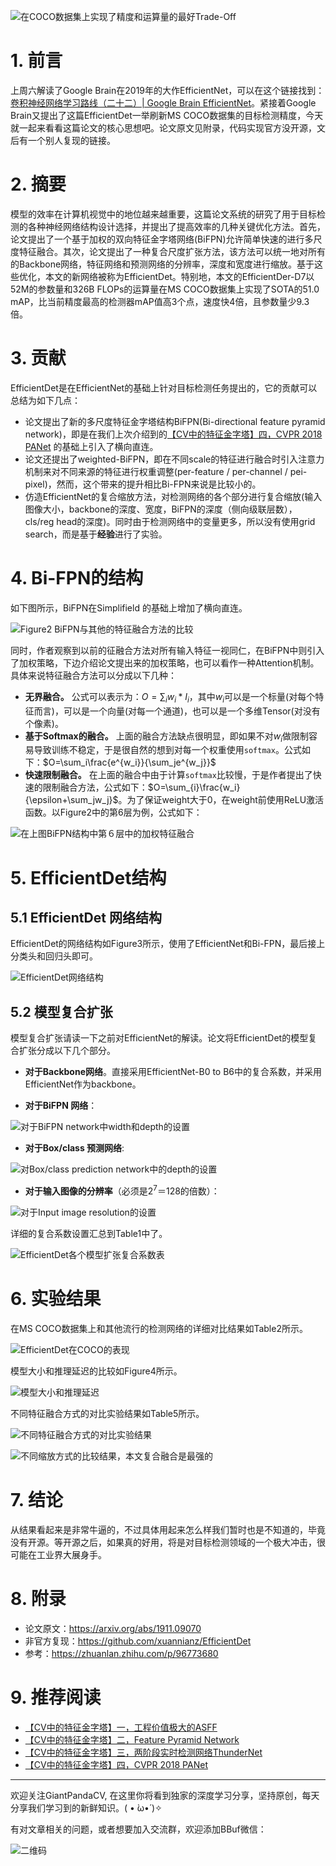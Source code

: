 ![在COCO数据集上实现了精度和运算量的最好Trade-Off](https://img-blog.csdnimg.cn/20200307102304701.png?x-oss-process=image/watermark,type_ZmFuZ3poZW5naGVpdGk,shadow_10,text_aHR0cHM6Ly9ibG9nLmNzZG4ubmV0L2p1c3Rfc29ydA==,size_16,color_FFFFFF,t_70)

# 1. 前言
上周六解读了Google Brain在2019年的大作EfficientNet，可以在这个链接找到：[卷积神经网络学习路线（二十二）| Google Brain EfficientNet](https://mp.weixin.qq.com/s/uqnpIHQyZjRijwPgzYHEGg)。紧接着Google Brain又提出了这篇EfficientDet一举刷新MS COCO数据集的目标检测精度，今天就一起来看看这篇论文的核心思想吧。论文原文见附录，代码实现官方没开源，文后有一个别人复现的链接。

# 2. 摘要
模型的效率在计算机视觉中的地位越来越重要，这篇论文系统的研究了用于目标检测的各种神经网络结构设计选择，并提出了提高效率的几种关键优化方法。首先，论文提出了一个基于加权的双向特征金字塔网络(BiFPN)允许简单快速的进行多尺度特征融合。其次，论文提出了一种复合尺度扩张方法，该方法可以统一地对所有的Backbone网络，特征网络和预测网络的分辨率，深度和宽度进行缩放。基于这些优化，本文的新网络被称为EfficientDet。特别地，本文的EfficientDer-D7以52M的参数量和326B FLOPs的运算量在MS COCO数据集上实现了SOTA的51.0 mAP，比当前精度最高的检测器mAP值高3个点，速度快4倍，且参数量少9.3倍。

# 3. 贡献
EfficientDet是在EfficientNet的基础上针对目标检测任务提出的，它的贡献可以总结为如下几点：

- 论文提出了新的多尺度特征金字塔结构BiFPN(Bi-directional feature pyramid network)，即是在我们上次介绍到的[【CV中的特征金字塔】四，CVPR 2018 PANet](https://mp.weixin.qq.com/s/bUU4VaYQL80nzw3kBF-nXQ) 的基础上引入了横向直连。
- 论文还提出了weighted-BiFPN，即在不同scale的特征进行融合时引入注意力机制来对不同来源的特征进行权重调整(per-feature / per-channel / pei-pixel)，然而，这个带来的提升相比Bi-FPN来说是比较小的。
- 仿造EfficientNet的复合缩放方法，对检测网络的各个部分进行复合缩放(输入图像大小，backbone的深度、宽度，BiFPN的深度（侧向级联层数），cls/reg head的深度)。同时由于检测网络中的变量更多，所以没有使用grid search，而是基于**经验**进行了实验。

# 4. Bi-FPN的结构
如下图所示，BiFPN在Simplifield 的基础上增加了横向直连。

![Figure2 BiFPN与其他的特征融合方法的比较](https://img-blog.csdnimg.cn/2020030710394510.png?x-oss-process=image/watermark,type_ZmFuZ3poZW5naGVpdGk,shadow_10,text_aHR0cHM6Ly9ibG9nLmNzZG4ubmV0L2p1c3Rfc29ydA==,size_16,color_FFFFFF,t_70)

同时，作者观察到以前的征融合方法对所有输入特征一视同仁，在BiFPN中则引入了加权策略，下边介绍论文提出来的加权策略，也可以看作一种Attention机制。具体来说特征融合方法可以分成以下几种：

- **无界融合。** 公式可以表示为：$O=\sum_{i}w_i*I_i$，其中$w_i$可以是一个标量(对每个特征而言)，可以是一个向量(对每一个通道)，也可以是一个多维Tensor(对没有个像素)。
- **基于Softmax的融合。** 上面的融合方法缺点很明显，即如果不对$w_i$做限制容易导致训练不稳定，于是很自然的想到对每一个权重使用`softmax`。公式如下：$O=\sum_i\frac{e^{w_i}}{\sum_je^{w_j}}$
- **快速限制融合。** 在上面的融合中由于计算`softmax`比较慢，于是作者提出了快速的限制融合方法，公式如下：$O=\sum_{i}\frac{w_i}{\epsilon+\sum_jw_j}$。为了保证weight大于0，在weight前使用ReLU激活函数。以Figure2中的第6层为例，公式如下：

![在上图BiFPN结构中第６层中的加权特征融合](https://img-blog.csdnimg.cn/20200307110645382.png)

# 5. EfficientDet结构
## 5.1 EfficientDet 网络结构
EfficientDet的网络结构如Figure3所示，使用了EfficientNet和Bi-FPN，最后接上分类头和回归头即可。

![EfficientDet网络结构](https://img-blog.csdnimg.cn/20200307111430313.png?x-oss-process=image/watermark,type_ZmFuZ3poZW5naGVpdGk,shadow_10,text_aHR0cHM6Ly9ibG9nLmNzZG4ubmV0L2p1c3Rfc29ydA==,size_16,color_FFFFFF,t_70)

## 5.2 模型复合扩张
模型复合扩张请读一下之前对EfficientNet的解读。论文将EfficientDet的模型复合扩张分成以下几个部分。

- **对于Backbone网络**。直接采用EfficientNet-B0 to B6中的复合系数，并采用 EfficientNet作为backbone。

- **对于BiFPN 网络**：

![对于BiFPN network中width和depth的设置](https://img-blog.csdnimg.cn/20200307112127195.png)

- **对于Box/class 预测网络**:

![对Box/class prediction network中的depth的设置](https://img-blog.csdnimg.cn/20200307112208418.png)

- **对于输入图像的分辨率**（必须是$2^7＝128$的倍数）：

![对于Input image resolution的设置](https://img-blog.csdnimg.cn/20200307112255909.png)

详细的复合系数设置汇总到Table1中了。

![EfficientDet各个模型扩张复合系数表](https://img-blog.csdnimg.cn/20200307112432732.png?x-oss-process=image/watermark,type_ZmFuZ3poZW5naGVpdGk,shadow_10,text_aHR0cHM6Ly9ibG9nLmNzZG4ubmV0L2p1c3Rfc29ydA==,size_16,color_FFFFFF,t_70)

# 6. 实验结果
在MS COCO数据集上和其他流行的检测网络的详细对比结果如Table2所示。

![EfficientDet在COCO的表现](https://img-blog.csdnimg.cn/20200307112750984.png?x-oss-process=image/watermark,type_ZmFuZ3poZW5naGVpdGk,shadow_10,text_aHR0cHM6Ly9ibG9nLmNzZG4ubmV0L2p1c3Rfc29ydA==,size_16,color_FFFFFF,t_70)

模型大小和推理延迟的比较如Figure4所示。

![模型大小和推理延迟](https://img-blog.csdnimg.cn/20200307112908769.png?x-oss-process=image/watermark,type_ZmFuZ3poZW5naGVpdGk,shadow_10,text_aHR0cHM6Ly9ibG9nLmNzZG4ubmV0L2p1c3Rfc29ydA==,size_16,color_FFFFFF,t_70)

不同特征融合方式的对比实验结果如Table5所示。

![不同特征融合方式的对比实验结果](https://img-blog.csdnimg.cn/20200307113037143.png?x-oss-process=image/watermark,type_ZmFuZ3poZW5naGVpdGk,shadow_10,text_aHR0cHM6Ly9ibG9nLmNzZG4ubmV0L2p1c3Rfc29ydA==,size_16,color_FFFFFF,t_70)

![不同缩放方式的比较结果，本文复合融合是最强的](https://img-blog.csdnimg.cn/20200307113131772.png?x-oss-process=image/watermark,type_ZmFuZ3poZW5naGVpdGk,shadow_10,text_aHR0cHM6Ly9ibG9nLmNzZG4ubmV0L2p1c3Rfc29ydA==,size_16,color_FFFFFF,t_70)

# 7. 结论
从结果看起来是非常牛逼的，不过具体用起来怎么样我们暂时也是不知道的，毕竟没有开源。等开源之后，如果真的好用，将是对目标检测领域的一个极大冲击，很可能在工业界大展身手。

# 8. 附录

- 论文原文：https://arxiv.org/abs/1911.09070
- 非官方复现：https://github.com/xuannianz/EfficientDet
- 参考：https://zhuanlan.zhihu.com/p/96773680

# 9. 推荐阅读

- [【CV中的特征金字塔】一，工程价值极大的ASFF](https://mp.weixin.qq.com/s/2f6ovZ117wKTbZvv2uRwdA)
- [【CV中的特征金字塔】二，Feature Pyramid Network](https://mp.weixin.qq.com/s/d2TSeKEZPmVy1wlbzp8BNQ)
- [【CV中的特征金字塔】三，两阶段实时检测网络ThunderNet](https://mp.weixin.qq.com/s/LX8pFMsDT21QNXtnXJIjXA)
- [【CV中的特征金字塔】四，CVPR 2018 PANet](https://mp.weixin.qq.com/s/bUU4VaYQL80nzw3kBF-nXQ)



---------------------------------------------------------------------------

欢迎关注GiantPandaCV, 在这里你将看到独家的深度学习分享，坚持原创，每天分享我们学习到的新鲜知识。( • ̀ω•́ )✧

有对文章相关的问题，或者想要加入交流群，欢迎添加BBuf微信：

![二维码](https://img-blog.csdnimg.cn/20200110234905879.png?x-oss-process=image/watermark,type_ZmFuZ3poZW5naGVpdGk,shadow_10,text_aHR0cHM6Ly9ibG9nLmNzZG4ubmV0L2p1c3Rfc29ydA==,size_16,color_FFFFFF,t_70)